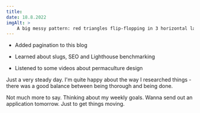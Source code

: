 ```yaml
---
title:
date: 18.8.2022
imgAlt: >
    A big messy pattern: red triangles flip-flopping in 3 horizontal lanes on a canary yellow background with smaller purple triangles between them. Some triangles are touching one another, but only at the tip. Framing the middle portion are colored bard in purple and black. A sinusoid wave seems to be running through the bigger triangles, partially cutting off their bottoms. This produces shapes that are rounded and trapezoid and gives the whole a slightly odd quality. The pattern is symmetrical left to right and sort of self-similar top to bottom. Text, in the middle, tucked into a purple bar and a protruding trapezoid: Day 18, 100 Days of Design.
---
```


-   Added pagination to this blog

-   Learned about slugs, SEO and Lighthouse benchmarking

-   Listened to some videos about permaculture design

Just a very steady day. I'm quite happy about the way I researched things - there was a good balance between being thorough and being done.

Not much more to say. Thinking about my weekly goals. Wanna send out an application tomorrow. Just to get things moving.
